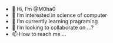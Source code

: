 - 👋 Hi, I’m @M0ha0
- 👀 I’m interested in science of computer
- 🌱 I’m currently learning pragraming
- 💞️ I’m looking to collaborate on ...?
- 📫 How to reach me ...

<!---
M0ha0/M0ha0 is a ✨ special ✨ repository because its `README.md` (this file) appears on your GitHub profile.
You can click the Preview link to take a look at your changes.
--->
